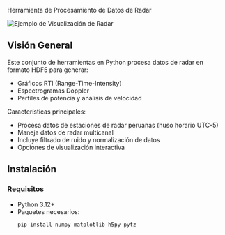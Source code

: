  Herramienta de Procesamiento de Datos de Radar

![Ejemplo de Visualización de Radar](docs/ejemplo_grafico.png)

## Visión General
Este conjunto de herramientas en Python procesa datos de radar en formato HDF5 para generar:
- Gráficos RTI (Range-Time-Intensity)
- Espectrogramas Doppler
- Perfiles de potencia y análisis de velocidad

Características principales:
- Procesa datos de estaciones de radar peruanas (huso horario UTC-5)
- Maneja datos de radar multicanal
- Incluye filtrado de ruido y normalización de datos
- Opciones de visualización interactiva

## Instalación

### Requisitos
- Python 3.12+
- Paquetes necesarios:
  ```bash
  pip install numpy matplotlib h5py pytz
